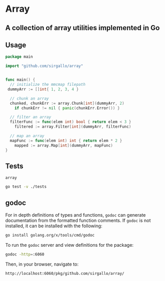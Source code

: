 # Array

## A collection of array utilities implemented in Go


## Usage

```go
package main

import "github.com/sirgallo/array"


func main() {
  // initialize the mmcmap filepath
 dummyArr := []int{ 1, 2, 3, 4 }

  // chunk an array
  chunked, chunkErr := array.Chunk[int](dummyArr, 2)
	if chunkErr != nil { panic(chunkErr.Error()) }

  // filter an array
  filterFunc := func(elem int) bool { return elem < 3 }
	filtered := array.Filter[int](dummyArr, filterFunc)

  // map an array
  mapFunc := func(elem int) int { return elem * 2 }
	mapped := array.Map[int](dummyArr, mapFunc)
}
```

## Tests

`array`
```bash
go test -v ./tests
```

## godoc

For in depth definitions of types and functions, `godoc` can generate documentation from the formatted function comments. If `godoc` is not installed, it can be installed with the following:
```bash
go install golang.org/x/tools/cmd/godoc
```

To run the `godoc` server and view definitions for the package:
```bash
godoc -http=:6060
```

Then, in your browser, navigate to:
```
http://localhost:6060/pkg/github.com/sirgallo/array/
```